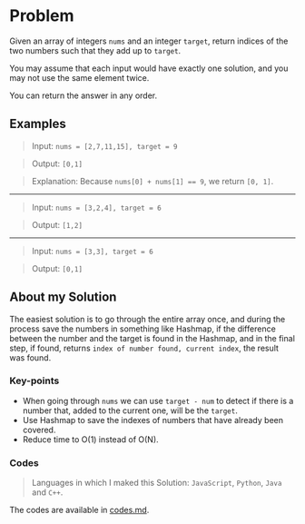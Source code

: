 # Problem

Given an array of integers `nums` and an integer `target`, return indices of the two numbers such that they add up to `target`.

You may assume that each input would have exactly one solution, and you may not use the same element twice.

You can return the answer in any order.

## Examples

> Input: `nums = [2,7,11,15], target = 9`

> Output: `[0,1]`

> Explanation: Because `nums[0] + nums[1] == 9`, we return `[0, 1]`.

** **

> Input: `nums = [3,2,4], target = 6`

> Output: `[1,2]`

** **

> Input: `nums = [3,3], target = 6`

> Output: `[0,1]`

## About my Solution

The easiest solution is to go through the entire array once, and during the process save the numbers in something like Hashmap, if the difference between the number and the target is found in the Hashmap, and in the final step, if found, returns `index of number found, current index`, the result was found.

### Key-points

- When going through `nums` we can use `target - num` to detect if there is a number that, added to the current one, will be the `target`.
- Use Hashmap to save the indexes of numbers that have already been covered.
- Reduce time to O(1) instead of O(N).

### Codes

> Languages in which I maked this Solution: `JavaScript`, `Python`, `Java` and `C++`.

The codes are available in [codes.md](./codes.md).